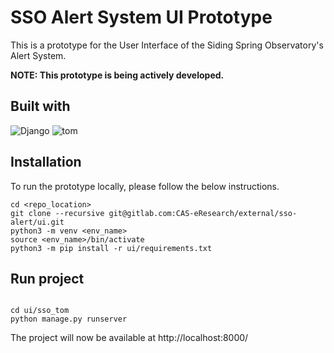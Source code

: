 # SSO Alert System UI Prototype

This is a prototype for the User Interface of the Siding Spring Observatory's Alert System.

**NOTE: This prototype is being actively developed.**

## Built with

![Django]
![tom]

## Installation

To run the prototype locally, please follow the below instructions.
```
cd <repo_location>
git clone --recursive git@gitlab.com:CAS-eResearch/external/sso-alert/ui.git
python3 -m venv <env_name>
source <env_name>/bin/activate
python3 -m pip install -r ui/requirements.txt 
```

## Run project
```

cd ui/sso_tom
python manage.py runserver
```
The project will now be available at http://localhost:8000/

<!-- Markdown links and images -->

[django]: https://img.shields.io/badge/Django-092E20?style=for-the-badge&logo=django&logoColor=white
[tom]: https://avatars.githubusercontent.com/u/39539400?s=48&v=4
